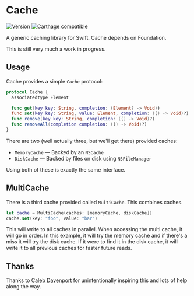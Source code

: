 # Cache

[![Version](https://img.shields.io/github/release/soffes/Cache.svg)](https://github.com/soffes/Cache/releases)
[![Carthage compatible](https://img.shields.io/badge/Carthage-compatible-4BC51D.svg?style=flat)](https://github.com/Carthage/Carthage)

A generic caching library for Swift. Cache depends on Foundation.

This is still very much a work in progress.


## Usage

Cache provides a simple `Cache` protocol:

```swift
protocol Cache {
  associatedtype Element

  func get(key key: String, completion: (Element? -> Void))
  func set(key key: String, value: Element, completion: (() -> Void)?)
  func remove(key key: String, completion: (() -> Void)?)
  func removeAll(completion completion: (() -> Void)?)
}
```

There are two (well actually three, but we'll get there) provided caches:

* `MemoryCache` — Backed by an `NSCache`
* `DiskCache` — Backed by files on disk using `NSFileManager`

Using both of these is exactly the same interface.

## MultiCache

There is a third cache provided called `MultiCache`. This combines caches.

```swift
let cache = MultiCache(caches: [memoryCache, diskCache])
cache.set(key: "foo", value: "bar")
```

This will write to all caches in parallel. When accessing the multi cache, it will go in order. In this example, it will try the memory cache and if there's a miss it will try the disk cache. If it were to find it in the disk cache, it will write it to all previous caches for faster future reads.


## Thanks

Thanks to [Caleb Davenport](https://twitter.com/calebd) for unintentionally inspiring this and lots of help along the way.
